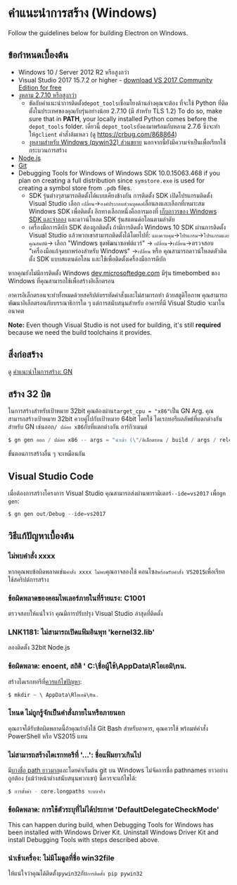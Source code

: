# คำแนะนำการสร้าง (Windows)

Follow the guidelines below for building Electron on Windows.

## ข้อกำหนดเบื้องต้น

* Windows 10 / Server 2012 R2 หรือสูงกว่า
* Visual Studio 2017 15.7.2 or higher - [download VS 2017 Community Edition for free](https://www.visualstudio.com/vs/)
* [งูหลาม 2.7.10 หรือสูงกว่า](http://www.python.org/download/releases/2.7/)
  * ขัดกับคําแนะนําการติดตั้ง`depot_tools`เชื่อมโยงด้านล่างคุณจะต้อง ที่จะใช้ Python ที่ติดตั้งในประเทศของคุณกับรุ่นอย่างน้อย 2.7.10 (มี สําหรับ TLS 1.2) To do so, make sure that in **PATH**, your locally installed Python comes before the `depot_tools` folder. เดี๋ยวนี้ `depot_tools`ยังคงมาพร้อมกับหลาม 2.7.6 ซึ่งจะทําให้`gclient` คําสั่งล้มเหลว (ดู https://crbug.com/868864)
  * [งูหลามสําหรับ Windows (pywin32) ส่วนขยาย](https://pypi.org/project/pywin32/#files) นอกจากนี้ยังมีความจําเป็นเพื่อเรียกใช้กระบวนการสร้าง
* [Node.js](https://nodejs.org/download/)
* [Git](http://git-scm.com)
* Debugging Tools for Windows of Windows SDK 10.0.15063.468 if you plan on creating a full distribution since `symstore.exe` is used for creating a symbol store from `.pdb` files.
  * SDK รุ่นต่างๆสามารถติดตั้งได้แบบเคียงข้างกัน การติดตั้ง SDK เปิดโปรแกรมติดตั้ง Visual Studio เลือก `เปลี่ยน`→`องค์ประกอบส่วนบุคคล`เลื่อนลงและเลือกที่เหมาะสม Windows SDK เพื่อติดตั้ง อีกทางเลือกหนึ่งคือการมองที่ [เก็บถาวรของ Windows SDK และจําลอง](https://developer.microsoft.com/en-us/windows/downloads/sdk-archive) และดาวน์โหลด SDK รุ่นสแตนด์อโลนตามลําดับ
  * เครื่องมือการดีบัก SDK ต้องถูกติดตั้ง ถ้ามีการติดตั้ง Windows 10 SDK ผ่านการติดตั้ง Visual Studio แล้วพวกเขาสามารถติดตั้งได้โดยไปที่: `แผงควบคุม`→`โปรแกรม`→`โปรแกรมและคุณสมบัติ`→ เลือก "Windows ชุดพัฒนาซอฟต์แวร์" → `เปลี่ยน`→`เปลี่ยน`→ตรวจสอบ "เครื่องมือแก้จุดบกพร่องสําหรับ Windows" →`เปลี่ยน` หรือ คุณสามารถดาวน์โหลดตัวติดตั้ง SDK แบบสแตนด์อโลน และใช้เพื่อติดตั้งเครื่องมือการดีบัก

หากคุณยังไม่มีการติดตั้ง Windows [dev.microsoftedge.com](https://developer.microsoft.com/en-us/microsoft-edge/tools/vms/) มีรุ่น timebombed ของ Windows ที่คุณสามารถใช้เพื่อสร้างอิเล็กตรอน

อาคารอิเล็กตรอนจะทําทั้งหมดด้วยสคริปต์บรรทัดคําสั่งและไม่สามารถทํา ด้วยสตูดิโอภาพ คุณสามารถพัฒนาอิเล็กตรอนกับบรรณาธิการใด ๆ แต่การสนับสนุนสําหรับ อาคารที่มี Visual Studio จะมาในอนาคต

**Note:** Even though Visual Studio is not used for building, it's still **required** because we need the build toolchains it provides.

## สิ่งก่อสร้าง

ดู [ คำแนะนำในการสร้าง: GN ](build-instructions-gn.md)

## สร้าง 32 บิต

ในการสร้างสําหรับเป้าหมาย 32bit คุณต้องผ่าน`target_cpu = "x86"`เป็น GN Arg. คุณสามารถสร้างเป้าหมาย 32bit ควบคู่ไปกับเป้าหมาย 64bit โดยใช้ ไดเรกทอรีผลลัพธ์ที่แตกต่างกันสําหรับ GN เช่นออก`/ ปล่อย x86`กับที่แตกต่างกัน อาร์กิวเมนต์

```powershell
$ gn gen ออก / ปล่อย x86 -- args = "นําเข้า (\"/อิเล็กตรอน / build / args / release.gn \") target_cpu =\"x86\""
```

ขั้นตอนการสร้างอื่น ๆ จะเหมือนกัน

## Visual Studio Code

เมื่อต้องการสร้างโครงการ Visual Studio คุณสามารถส่งผ่านพารามิเตอร์`--ide=vs2017` เพื่อ`gn gen`:

```powershell
$ gn gen out/Debug --ide=vs2017
```

## วิธีแก้ปัญหาเบื้องต้น

### ไม่พบคําสั่ง xxxx

หากคุณพบข้อผิดพลาดเช่น`คําสั่ง xxxx ไม่พบ`คุณอาจลองใช้ คอนโซล`พร้อมรับคําสั่ง VS2015`เพื่อเรียกใช้สคริปต์การสร้าง

### ข้อผิดพลาดของคอมไพเลอร์ภายในที่ร้ายแรง: C1001

ตรวจสอบให้แน่ใจว่า คุณมีการปรับปรุง Visual Studio ล่าสุดที่ติดตั้ง

### LNK1181: ไม่สามารถเปิดแฟ้มอินพุท 'kernel32.lib'

ลองติดตั้ง 32bit Node.js

### ข้อผิดพลาด: enoent, สถิติ ' C:\ชื่อผู้ใช้\AppData\Rโอเอมิ\nน.

สร้างไดเรกทอรีที่[ควรแก้ไขปัญหา](https://stackoverflow.com/a/25095327/102704):

```powershell
$ mkdir ~ \ AppData\Rโอเอมิ\nน.
```

### โหนด ไม่ถูกรู้จักเป็นคําสั่งภายในหรือภายนอก

คุณอาจได้รับข้อผิดพลาดนี้ถ้าคุณกําลังใช้ Git Bash สําหรับอาคาร, คุณควรใช้ พร้อมท์คําสั่ง PowerShell หรือ VS2015 แทน

### ไม่สามารถสร้างไดเรกทอรีที่ '...': ชื่อแฟ้มยาวเกินไป

มี[บางชื่อ path ยาวมาก](https://github.com/electron/node/tree/electron/deps/npm/node_modules/libnpx/node_modules/yargs/node_modules/read-pkg-up/node_modules/read-pkg/node_modules/load-json-file/node_modules/parse-json/node_modules/error-ex/node_modules/is-arrayish)และโดยค่าเริ่มต้น git บน Windows ไม่จัดการชื่อ pathnames ยาวอย่างถูกต้อง (แม้ว่าหน้าต่างสนับสนุนพวกเขา) นี้ควรจะแก้ไขได้:

```sh
$ การตั้งค่า - core.longpaths ระบบจริง
```

### ข้อผิดพลาด: การใช้ตัวระบุที่ไม่ได้ประกาศ 'DefaultDelegateCheckMode'

This can happen during build, when Debugging Tools for Windows has been installed with Windows Driver Kit. Uninstall Windows Driver Kit and install Debugging Tools with steps described above.

### นําเข้าเครื่อง: ไม่มีโมดูลที่ชื่อ win32file

ให้แน่ใจว่าคุณได้ติดตั้ง`pywin32`กับ`การติดตั้ง pip pywin32`
